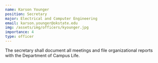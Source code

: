 ```yaml
---
name: Karson Younger
position: Secretary
major: Electrical and Computer Engineering
email: karson.younger@okstate.edu
img: /assets/img/officers/kyounger.jpg
importance: 4
type: officer
---
```

<!-- Description of the positions role and responsibilities -->
The secretary shall document all meetings and file organizational reports with the Department of Campus Life.